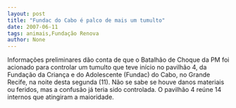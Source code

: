 ```yaml
---
layout: post
title: "Fundac do Cabo é palco de mais um tumulto"
date: 2007-06-11
tags: animais,Fundação Renova
author: None
---
```

Informa&ccedil;&otilde;es preliminares d&atilde;o conta de que o Batalh&atilde;o de Choque da PM foi acionado para controlar um tumulto que teve in&iacute;cio no pavilh&atilde;o 4, da Funda&ccedil;&atilde;o da Crian&ccedil;a e do Adolescente (Fundac) do Cabo, no Grande Recife, na noite desta segunda (11). 
N&atilde;o se sabe se houve danos materiais ou feridos, mas a confus&atilde;o j&aacute; teria sido controlada. O pavilh&atilde;o 4 re&uacute;ne 14 internos que atingiram a maioridade. 